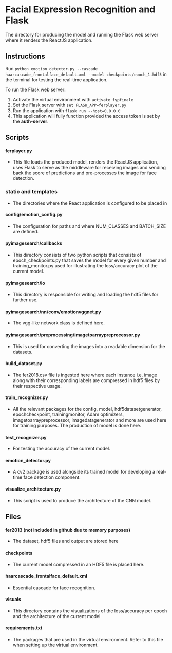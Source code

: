 # Facial Expression Recognition and Flask 

The directory for producing the model and running the Flask web server where it renders the ReactJS application.

## Instructions

Run `python emotion_detector.py --cascade haarcascade_frontalface_default.xml --model checkpoints/epoch_1.hdf5` in the terminal for testing the real-time application.

To run the Flask web server:

1. Activate the virtual environment with `activate fypfinale` 
2. Set the Flask server with `set FLASK_APP=ferplayer.py`
3. Run the application with `flask run --host=0.0.0.0`
4. This application will fully function provided the access token is set by the **auth-server**.


## Scripts

#### ferplayer.py
- This file loads the produced model, renders the ReactJS application, uses Flask to serve as the middleware for receiving images and sending back the score of predictions and pre-processes the image for face detection.

### static and templates	
- The directories where the React application is configured to be placed in 

#### config/emotion_config.py
- The configuration for paths and where NUM_CLASSES and BATCH_SIZE are defined.

#### pyimagesearch/callbacks
- This directory consists of two python scripts that consists of epoch_checkpoints.py that saves the model for every given number
and training_monitor.py used for illustrating the loss/accuracy plot of the current model.

#### pyimagesearch/io	
- This directory is responsible for writing and loading the hdf5 files for further use.
		
#### pyimagesearch/nn/conv/emotionvggnet.py
- The vgg-like network class is defined here.
		
#### pyimagesearch/preprocessing/imagetoarraypreprocessor.py
- This is used for converting the images into a readable dimension for the datasets. 

#### build_dataset.py
- The fer2018.csv file is ingested here where each instance i.e. image along with their corresponding labels are compressed in hdf5 files by their respective usage.
		
#### train_recognizer.py
- All the relevant packages for the config, model, hdf5datasetgenerator, epochcheckpoint, trainingmonitor, Adam optimizers, imagetoarraypreprocessor, imagedatagenerator and more are used here for training purposes. The production of model is done here.

#### test_recognizer.py
- For testing the accuracy of the current model. 
		
#### emotion_detector.py
- A cv2 package is used alongside its trained model for developing a real-time face detection component.
		
#### visualize_architecture.py
- This script is used to produce the architecture of the CNN model. 
  
## Files

#### fer2013 (not included in github due to memory purposes)
- The dataset, hdf5 files and output are stored here 

#### checkpoints
- The current model compressed in an HDF5 file is placed here.

#### haarcascade_frontalface_default.xml
- Essential cascade for face recognition.

#### visuals
- This directory contains the visualizations of the loss/accuracy per epoch and the architecture of the current model

#### requirements.txt
- The packages that are used in the virtual environment. Refer to this file when setting up the virtual environment.
